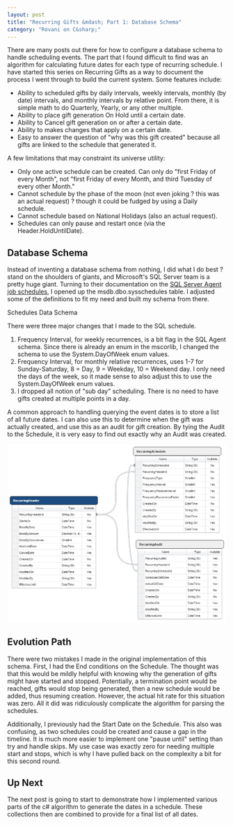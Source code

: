 ```yaml
---
layout: post
title: "Recurring Gifts &mdash; Part 1: Database Schema"
category: "Rovani on C&sharp;"
---
```


There are many posts out there for how to configure a database schema to handle scheduling events. The part that I found difficult to
find was an algorithm for calculating future dates for each type of recurring schedule. I have started this series on Recurring Gifts
as a way to document the process I went through to build the current system. Some features include:

- Ability to scheduled gifts by daily intervals, weekly intervals, monthly (by date) intervals, and monthly intervals by relative point. From there, it is simple math to do Quarterly, Yearly, or any other multiple.
- Ability to place gift generation On Hold until a certain date.
- Ability to Cancel gift generation on or after a certain date.
- Ability to makes changes that apply on a certain date.
- Easy to answer the question of "why was this gift created" because all gifts are linked to the schedule that generated it.

A few limitations that may constraint its universe utility:

- Only one active schedule can be created. Can only do "first Friday of every Month", not "first Friday of every Month, and third Tuesday of every other Month."
- Cannot schedule by the phase of the moon (not even joking ? this was an actual request) ? though it could be fudged by using a Daily schedule.
- Cannot schedule based on National Holidays (also an actual request).
- Schedules can only pause and restart once (via the Header.HoldUntilDate).

## Database Schema

Instead of inventing a database schema from nothing, I did what I do best ? stand on the shoulders of giants, and Microsoft's SQL Server team
is a pretty huge giant. Turning to their documentation on the [SQL Server Agent job schedules](https://msdn.microsoft.com/en-us/library/ms178644.aspx),
I opened up the msdb.dbo.sysschedules table. I adjusted some of the definitions to fit my need and built my schema from there.

Schedules Data Schema

There were three major changes that I made to the SQL schedule.

1. Frequency Interval, for weekly recurrences, is a bit flag in the SQL Agent schema. Since there is already an enum in the mscorlib, I changed the schema to use the System.DayOfWeek enum values.
1. Frequency Interval, for monthly relative recurrences, uses 1-7 for Sunday-Saturday, 8 = Day, 9 = Weekday, 10 = Weekend day. I only need the days of the week, so it made sense to also adjust this to use the System.DayOfWeek enum values.
1. I dropped all notion of "sub day" scheduling. There is no need to have gifts created at multiple points in a day.

A common approach to handling querying the event dates is to store a list of all future dates. I can also use this to determine when
the gift was actually created, and use this as an audit for gift creation. By tying the Audit to the Schedule, it is very easy to find
out exactly why an Audit was created.

![Recurring Schema](/images/recurring-schema.png)

## Evolution Path

There were two mistakes I made in the original implementation of this schema. First, I had the End conditions on the Schedule.
The thought was that this would be mildly helpful with knowing why the generation of gifts might have started and stopped. Potentially,
a termination point would be reached, gifts would stop being generated, then a new schedule would be added, thus resuming creation.
However, the actual hit rate for this situation was zero. All it did was ridiculously complicate the algorithm for parsing the schedules.

Additionally, I previously had the Start Date on the Schedule. This also was confusing, as two schedules could be created and cause a
gap in the timeline. It is much more easier to implement one "pause until" setting than try and handle skips. My use case was exactly zero
for needing multiple start and stops, which is why I have pulled back on the complexity a bit for this second round.

## Up Next

The next post is going to start to demonstrate how I implemented various parts of the c# algorithm to generate the dates in a schedule.
These collections then are combined to provide for a final list of all dates.